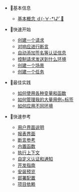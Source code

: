 * 🐣基本信息
  * [基本概念 ｄ(･∀･*)♪ﾟ🦉](zh-cn/concepts.md)

* 🐠快速开始
  * [创建一个请求](zh-cn/quickstart/write-a-simple-rest-case.md)
  * [对响应进行断言](zh-cn/quickstart/add-assertions.md)
  * [自动添加签名等认证信息](zh-cn/quickstart/add-auth.md)
  * [控制请求发送到什么环境](zh-cn/quickstart/add-env-proxy.md)
  * [创建一个场景](zh-cn/quickstart/create-a-scenario.md)
  * [创建一个任务](zh-cn/quickstart/create-a-job.md)

* 🐳最佳实践
  * [如何使用各种变量和函数](zh-cn/bp/use-var-func.md)
  * [如何管理我的大量用例~标签](zh-cn/bp/manage-case.md)
  * [如何应用不同环境](zh-cn/bp/manage-env.md)

* 🐬快速参考
  * [用户界面说明](zh-cn/ui.md)
  * [报表界面](zh-cn/dashboard.md)
  * [断言参考](zh-cn/assertion.md)
  * [内置函数](zh-cn/function.md)
  * [执行上下文](zh-cn/context.md)
  * [自定义认证和通知](zh-cn/plugins.md)
  * [开发指南](zh-cn/development-guide.md)
  * [安装预览](zh-cn/install.md)
  * [部署配置](zh-cn/configuration.md)
  * [项目依赖](zh-cn/deps.md)
